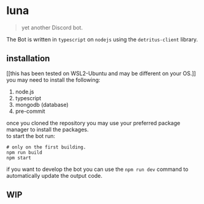 # luna

> yet another Discord bot.

The Bot is written in `typescript` on `nodejs` using the `detritus-client` library.

## installation

[[this has been tested on WSL2-Ubuntu and may be different on your OS.]] <br/>
you may need to install the following: <br/>

1. node.js
1. typescript
1. mongodb (database)
1. pre-commit

once you cloned the repository you may use your preferred package manager to install the packages.<br/>
to start the bot run:

```console
# only on the first building.
npm run build
npm start
```

if you want to develop the bot you can use the `npm run dev` command to automatically update the output code.

## WIP
